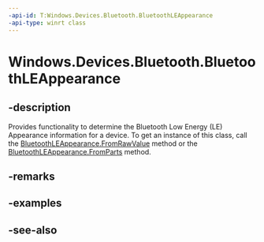 ----api-id: T:Windows.Devices.Bluetooth.BluetoothLEAppearance
-api-type: winrt class
---<!-- Class syntax.public class BluetoothLEAppearance : Windows.Devices.Bluetooth.IBluetoothLEAppearance--># Windows.Devices.Bluetooth.BluetoothLEAppearance## -descriptionProvides functionality to determine the Bluetooth Low Energy (LE) Appearance information for a device. To get an instance of this class, call the [BluetoothLEAppearance.FromRawValue](bluetoothleappearance_fromrawvalue.md) method or the [BluetoothLEAppearance.FromParts](bluetoothleappearance_fromparts.md) method.## -remarks## -examples## -see-also